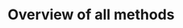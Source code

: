 ---
# chapter headline title
title: Overview of all methods
# chapter url slug
slug: overview
# chapter sections, also used for building the sidebar navigation
sections: 
  - slug: overview-products
    title: Products
    sections: 
    - slug: overview-products-request
      title: Products request
    - slug: overview-products-response
      title: Products response
  - slug: overview-categories
    title: Categories
  - slug: overview-shops
    title: Shops
  - slug: overview-shop-properties
    title: Shop properties
# position, used for sorting the chapters
position: 3

---